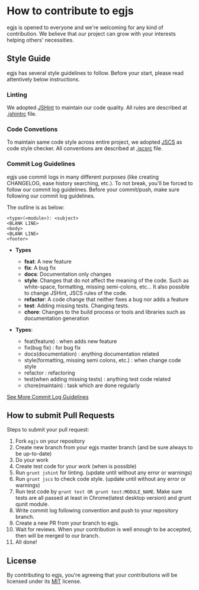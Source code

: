 # How to contribute to egjs
egjs is opened to everyone and we're welcoming for any kind of contribution.
We believe that our project can grow with your interests helping others' necessities.

## Style Guide

egjs has several style guidelines to follow.
Before your start, please read attentively below instructions.

### Linting
We adopted [JSHint](http://jshint.com/) to maintain our code quality. 
All rules are described at [.jshintrc](.jshintrc) file.

### Code Convetions
To maintain same code style across entire project, we adopted [JSCS](http://jscs.info/) as code style checker.
All conventions are described at [.jscsrc](.jscsrc) file.

### Commit Log Guidelines
egjs use commit logs in many different purposes (like creating CHANGELOG, ease history searching, etc.).
To not break, you'll be forced to follow our commit log guidelines.
Before your commit/push, make sure following our commit log guidelines.

The outline is as below:
```
<type>(<module>): <subject>
<BLANK LINE>
<body>
<BLANK LINE>
<footer>
```

- **Types**
  - **feat**: A new feature
  - **fix**: A bug fix
  - **docs**: Documentation only changes
  - **style**: Changes that do not affect the meaning of the code. Such as white-space, formatting, missing semi-colons, etc... It also possible to change JSHint, JSCS rules of the code.
  - **refactor**: A code change that neither fixes a bug nor adds a feature
  - **test**: Adding missing tests. Changing tests.
  - **chore**: Changes to the build process or tools and libraries such as documentation generation

- **Types**:
  - feat(feature) : when adds new feature
  - fix(bug fix) : for bug fix
  - docs(documentation) : anything documentation related 
  - style(formatting, missing semi colons, etc.) : when change code style
  - refactor : refactoring
  - test(when adding missing tests) : anything test code related
  - chore(maintain) : task which are done regularly

[See More Commit Log Guidelines](https://github.com/egjs/egjs/wiki/Commit-Log-Guidelines)

## How to submit Pull Requests
Steps to submit your pull request:

1. Fork `egjs` on your repository
2. Create new branch from your egjs master branch (and be sure always to be up-to-date)
3. Do your work
4. Create test code for your work (when is possible)
5. Run `grunt jshint` for linting. (update until without any error or warnings)
6. Run `grunt jscs` to check code style. (update until without any error or warnings)
7. Run test code by `grunt test OR grunt test:MODULE_NAME`.
   Make sure tests are all passed at least in Chrome(latest desktop version) and grunt qunit module.
8. Write commit log following convention and push to your repository branch.
9. Create a new PR from your branch to egjs.
10. Wait for reviews.
    When your contribution is well enough to be accepted, then will be merged to our branch.
11. All done!


## License
By contributing to egjs, you're agreeing that your contributions will be licensed under its [MIT](https://opensource.org/licenses/MIT) license.
